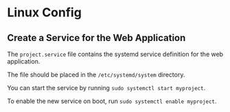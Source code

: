 # Linux Config

## Create a Service for the Web Application

The `project.service` file contains the systemd service definition for the web application.

The file should be placed in the `/etc/systemd/system` directory.

You can start the service by running `sudo systemctl start myproject`.

To enable the new service on boot, run `sudo systemctl enable myproject`.
